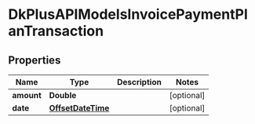 
# DkPlusAPIModelsInvoicePaymentPlanTransaction

## Properties
Name | Type | Description | Notes
------------ | ------------- | ------------- | -------------
**amount** | **Double** |  |  [optional]
**date** | [**OffsetDateTime**](OffsetDateTime.md) |  |  [optional]



